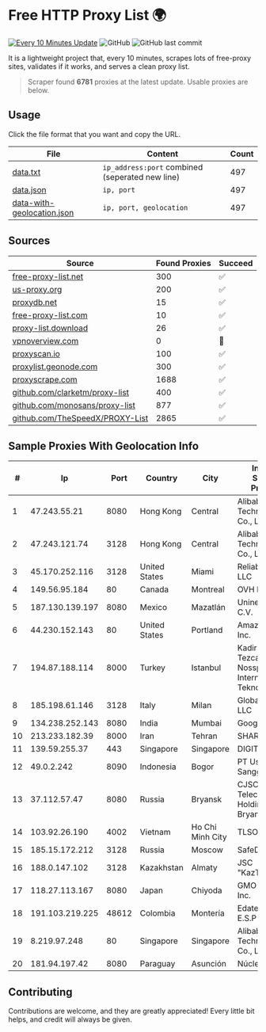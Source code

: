 
# Free HTTP Proxy List 🌍

[![Every 10 Minutes Update](https://github.com/mertguvencli/http-proxy-list/actions/workflows/main.yml/badge.svg?branch=main)](https://github.com/mertguvencli/http-proxy-list/actions/workflows/main.yml)
![GitHub](https://img.shields.io/github/license/mertguvencli/http-proxy-list)
![GitHub last commit](https://img.shields.io/github/last-commit/mertguvencli/http-proxy-list)

It is a lightweight project that, every 10 minutes, scrapes lots of free-proxy sites, validates if it works, and serves a clean proxy list.


> Scraper found **6781** proxies at the latest update. Usable proxies are below.

## Usage

Click the file format that you want and copy the URL.


|File|Content|Count|
|----|-------|-----|
|[data.txt](https://raw.githubusercontent.com/mertguvencli/http-proxy-list/main/proxy-list/data.txt)|`ip_address:port` combined (seperated new line)|497|
|[data.json](https://raw.githubusercontent.com/mertguvencli/http-proxy-list/main/proxy-list/data.json)|`ip, port`|497|
|[data-with-geolocation.json](https://raw.githubusercontent.com/mertguvencli/http-proxy-list/main/proxy-list/data-with-geolocation.json)|`ip, port, geolocation`|497|

## Sources

|Source|Found Proxies|Succeed|
|------|-------------|-------|
|[free-proxy-list.net](https://free-proxy-list.net)|300|✅|
|[us-proxy.org](https://www.us-proxy.org)|200|✅|
|[proxydb.net](http://proxydb.net)|15|✅|
|[free-proxy-list.com](https://free-proxy-list.com/?page=&port=&type%5B%5D=http&type%5B%5D=https&up_time=0&search=Search)|10|✅|
|[proxy-list.download](https://www.proxy-list.download/HTTP)|26|✅|
|[vpnoverview.com](https://vpnoverview.com/privacy/anonymous-browsing/free-proxy-servers)|0|🚫|
|[proxyscan.io](https://www.proxyscan.io)|100|✅|
|[proxylist.geonode.com](https://proxylist.geonode.com/api/proxy-list?limit=300&page=1&sort_by=lastChecked&sort_type=desc&protocols=http,https)|300|✅|
|[proxyscrape.com](https://api.proxyscrape.com/v2/?request=displayproxies&protocol=http&timeout=10000&country=all&ssl=all&anonymity=all)|1688|✅|
|[github.com/clarketm/proxy-list](https://raw.githubusercontent.com/clarketm/proxy-list/master/proxy-list-raw.txt)|400|✅|
|[github.com/monosans/proxy-list](https://raw.githubusercontent.com/monosans/proxy-list/main/proxies/http.txt)|877|✅|
|[github.com/TheSpeedX/PROXY-List](https://raw.githubusercontent.com/TheSpeedX/PROXY-List/master/http.txt)|2865|✅|


## Sample Proxies With Geolocation Info

|#|Ip|Port|Country|City|Internet Service Provider|
|-|--|----|-------|----|-------------------------|
|1|47.243.55.21|8080|Hong Kong|Central|Alibaba (US) Technology Co., Ltd.|
|2|47.243.121.74|3128|Hong Kong|Central|Alibaba (US) Technology Co., Ltd.|
|3|45.170.252.116|3128|United States|Miami|ReliableSite.Net LLC|
|4|149.56.95.184|80|Canada|Montreal|OVH Hosting|
|5|187.130.139.197|8080|Mexico|Mazatlán|Uninet S.A. de C.V.|
|6|44.230.152.143|80|United States|Portland|Amazon.com, Inc.|
|7|194.87.188.114|8000|Turkey|Istanbul|Kadir Huseyin Tezcan Nosspeed Internet Teknolojileri|
|8|185.198.61.146|3128|Italy|Milan|Global Router LLC|
|9|134.238.252.143|8080|India|Mumbai|Google LLC|
|10|213.233.182.39|8000|Iran|Tehran|SHARIF-EDU|
|11|139.59.255.37|443|Singapore|Singapore|DIGITALOCEAN|
|12|49.0.2.242|8090|Indonesia|Bogor|PT Usaha Adi Sanggoro|
|13|37.112.57.47|8080|Russia|Bryansk|CJSC "ER-Telecom Holding" Bryansk branch|
|14|103.92.26.190|4002|Vietnam|Ho Chi Minh City|TLSOFT|
|15|185.15.172.212|3128|Russia|Moscow|SafeData LLC|
|16|188.0.147.102|3128|Kazakhstan|Almaty|JSC "KazTransCom"|
|17|118.27.113.167|8080|Japan|Chiyoda|GMO Internet, Inc.|
|18|191.103.219.225|48612|Colombia|Montería|Edatel S.a. E.S.P|
|19|8.219.97.248|80|Singapore|Singapore|Alibaba (US) Technology Co., Ltd.|
|20|181.94.197.42|8080|Paraguay|Asunción|Núcleo S.A.|



## Contributing

Contributions are welcome, and they are greatly appreciated! Every
little bit helps, and credit will always be given.

